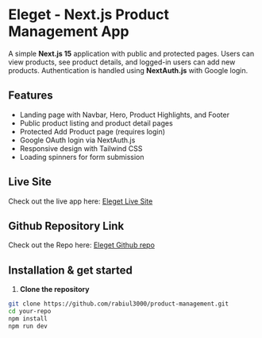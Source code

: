 # Eleget - Next.js Product Management App

A simple **Next.js 15** application with public and protected pages. Users can view products, see product details, and logged-in users can add new products. Authentication is handled using **NextAuth.js** with Google login.

## Features
- Landing page with Navbar, Hero, Product Highlights, and Footer  
- Public product listing and product detail pages  
- Protected Add Product page (requires login)  
- Google OAuth login via NextAuth.js  
- Responsive design with Tailwind CSS  
- Loading spinners for form submission  

## Live Site
Check out the live app here: [Eleget Live Site](https://product-management-brown-eight.vercel.app)

## Github Repository Link
Check out the Repo here: [Eleget Github repo](https://github.com/rabiul3000/product-management.git)

## Installation & get started

1. **Clone the repository**
```bash
git clone https://github.com/rabiul3000/product-management.git
cd your-repo
npm install
npm run dev